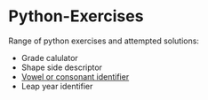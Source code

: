 # Python-Exercises
Range of python exercises and attempted solutions:

* Grade calulator
* Shape side descriptor
* [Vowel or consonant identifier](https://github.com/Jonathan-McIvor/Python-Exercises/blob/main/ex-vowel-consonant-identifier.py)
* Leap year identifier
